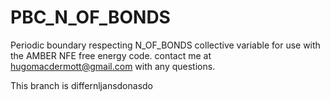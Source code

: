 # PBC_N_OF_BONDS
Periodic boundary respecting N_OF_BONDS collective variable for use with the AMBER NFE free energy code.
contact me at hugomacdermott@gmail.com with any questions.

This branch is differnljansdonasdo
